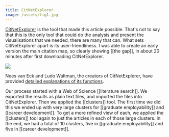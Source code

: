 ```yaml
---
title: CitNetExplorer
image: /assets/fig1.jpg
---
```


[CitNetExplorer](https://www.citnetexplorer.nl/) is the tool that made this article possible. That's not to say that this is the only tool that could do the analysis and present the visualisations that we needed, there are many that can. What sets CitNetExplorer apart is its user-friendliness. I was able to create an early version the main citation map, so clearly showing [[the gap]], in about 20 minutes after first downloading CitNetExplorer. 

![]({{page.image}})

Nees van Eck and Ludo Waltman, the creators of CitNetExplorer, have provided [detailed explanations of its functions](https://www.sciencedirect.com/science/article/abs/pii/S1751157714000662?via%3Dihub). 

Our process started with a Web of Science [[literature search]]. We exported the results as plain text files, and imported the files into CitNetExplorer. Then we applied the [[clusters]] tool. The first time we did this we ended up with very large clusters for [[graduate employability]] and [[career development]]. To get a more refined view of each, we applied the [[clusters]] tool again to just the articles in each of those large clusters. In the end, we had a total of 10 clusters, five in [[graduate employability]] and five in [[career development]]. 


